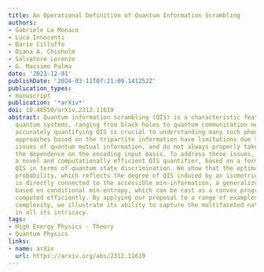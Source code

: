 ```yaml
---
title: An Operational Definition of Quantum Information Scrambling
authors:
- Gabriele Lo Monaco
- Luca Innocenti
- Dario Cilluffo
- Diana A. Chisholm
- Salvatore Lorenzo
- G. Massimo Palma
date: '2023-12-01'
publishDate: '2024-03-11T07:21:09.141252Z'
publication_types:
- manuscript
publication: '*arXiv*'
doi: 10.48550/arXiv.2312.11619
abstract: Quantum information scrambling (QIS) is a characteristic feature of several
  quantum systems, ranging from black holes to quantum communication networks. While
  accurately quantifying QIS is crucial to understanding many such phenomena, common
  approaches based on the tripartite information have limitations due to the accessibility
  issues of quantum mutual information, and do not always properly take into consideration
  the dependence on the encoding input basis. To address these issues, we propose
  a novel and computationally efficient QIS quantifier, based on a formulation of
  QIS in terms of quantum state discrimination. We show that the optimal guessing
  probability, which reflects the degree of QIS induced by an isometric quantum evolution,
  is directly connected to the accessible min-information, a generalized channel capacity
  based on conditional min-entropy, which can be cast as a convex program and thus
  computed efficiently. By applying our proposal to a range of examples with increasing
  complexity, we illustrate its ability to capture the multifaceted nature of QIS
  in all its intricacy.
tags:
- High Energy Physics - Theory
- Quantum Physics
links:
- name: arXiv
  url: https://arxiv.org/abs/2312.11619
---
```

